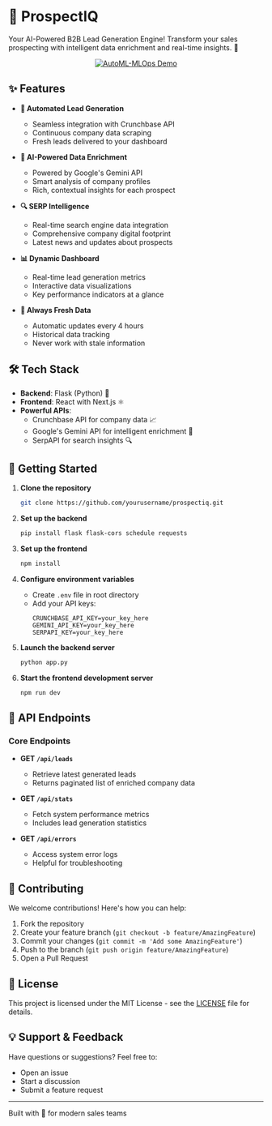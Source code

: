 # 🎯 ProspectIQ

Your AI-Powered B2B Lead Generation Engine! Transform your sales prospecting with intelligent data enrichment and real-time insights. 🚀
<div align="center">
  <a href="https://youtu.be/_0m_WN30bLk">
    <img src="https://img.youtube.com/vi/_0m_WN30bLk/hqdefault.jpg" alt="AutoML-MLOps Demo" />
  </a>
</div>


## ✨ Features

- **🤖 Automated Lead Generation**
  - Seamless integration with Crunchbase API
  - Continuous company data scraping
  - Fresh leads delivered to your dashboard

- **🧠 AI-Powered Data Enrichment**
  - Powered by Google's Gemini API
  - Smart analysis of company profiles
  - Rich, contextual insights for each prospect

- **🔍 SERP Intelligence**
  - Real-time search engine data integration
  - Comprehensive company digital footprint
  - Latest news and updates about prospects

- **📊 Dynamic Dashboard**
  - Real-time lead generation metrics
  - Interactive data visualizations
  - Key performance indicators at a glance

- **🔄 Always Fresh Data**
  - Automatic updates every 4 hours
  - Historical data tracking
  - Never work with stale information

## 🛠️ Tech Stack

- **Backend**: Flask (Python) 🐍
- **Frontend**: React with Next.js ⚛️
- **Powerful APIs**: 
  - Crunchbase API for company data 📈
  - Google's Gemini API for intelligent enrichment 🤖
  - SerpAPI for search insights 🔍

## 🚀 Getting Started

1. **Clone the repository**
   ```bash
   git clone https://github.com/yourusername/prospectiq.git
   ```

2. **Set up the backend**
   ```bash
   pip install flask flask-cors schedule requests
   ```

3. **Set up the frontend**
   ```bash
   npm install
   ```

4. **Configure environment variables**
   - Create `.env` file in root directory
   - Add your API keys:
     ```
     CRUNCHBASE_API_KEY=your_key_here
     GEMINI_API_KEY=your_key_here
     SERPAPI_KEY=your_key_here
     ```

5. **Launch the backend server**
   ```bash
   python app.py
   ```

6. **Start the frontend development server**
   ```bash
   npm run dev
   ```

## 🔌 API Endpoints

### Core Endpoints

- **GET `/api/leads`**
  - Retrieve latest generated leads
  - Returns paginated list of enriched company data

- **GET `/api/stats`**
  - Fetch system performance metrics
  - Includes lead generation statistics

- **GET `/api/errors`**
  - Access system error logs
  - Helpful for troubleshooting

## 🤝 Contributing

We welcome contributions! Here's how you can help:

1. Fork the repository
2. Create your feature branch (`git checkout -b feature/AmazingFeature`)
3. Commit your changes (`git commit -m 'Add some AmazingFeature'`)
4. Push to the branch (`git push origin feature/AmazingFeature`)
5. Open a Pull Request

## 📝 License

This project is licensed under the MIT License - see the [LICENSE](LICENSE) file for details.

## 💡 Support & Feedback

Have questions or suggestions? Feel free to:
- Open an issue
- Start a discussion
- Submit a feature request

---
Built with 💪 for modern sales teams
